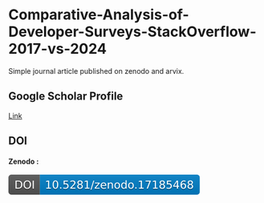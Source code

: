 # Comparative-Analysis-of-Developer-Surveys-StackOverflow-2017-vs-2024
Simple journal article published on zenodo and arvix.


## Google Scholar Profile
[Link](https://scholar.google.com/citations?view_op=list_works&hl=ar&hl=ar&user=D5FEzIgAAAAJ)

## DOI
#### Zenodo :
<a href="https://doi.org/10.5281/zenodo.17185468">
<img src="/images/doilogo.svg" alt="logo" />
</a>
